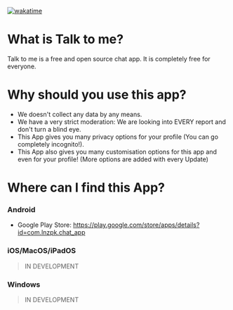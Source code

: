 [![wakatime](https://wakatime.com/badge/user/73446b93-260f-49f0-8fde-c38bca4d02c9/project/018b7bfe-9e26-4f61-8cd5-9d121067dec8.svg)](https://wakatime.com/badge/user/73446b93-260f-49f0-8fde-c38bca4d02c9/project/018b7bfe-9e26-4f61-8cd5-9d121067dec8)
# What is Talk to me?
Talk to me is a free and open source chat app. It is completely free for everyone.

# Why should you use this app?
- We doesn't collect any data by any means.
- We have a very strict moderation: We are looking into EVERY report and don't turn a blind eye.
- This App gives you many privacy options for your profile (You can go completely incognito!).
- This App also gives you many customisation options for this app and even for your profile! (More options are added with every Update)

# Where can I find this App?
### Android
- Google Play Store: https://play.google.com/store/apps/details?id=com.lnzpk.chat_app

### iOS/MacOS/iPadOS
> IN DEVELOPMENT

### Windows
> IN DEVELOPMENT
